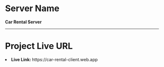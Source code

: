 # Server Name

<b>Car Rental Server</b>
<hr>

# Project Live URL

<li><b>Live Link: </b>https://car-rental-client.web.app</li>